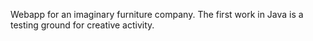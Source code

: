 Webapp for an imaginary furniture company.
The first work in Java is a testing ground for creative activity.
